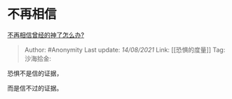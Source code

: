 # 不再相信
[不再相信曾经的神了怎么办?](https://www.zhihu.com/question/452617540/answer/1814490681)

> Author: #Anonymity
> Last update: *14/08/2021*
> Link: [[恐惧的度量]]
> Tag:
> 沙海拾金:

恐惧不是信的证据，

而是信不过的证据。
